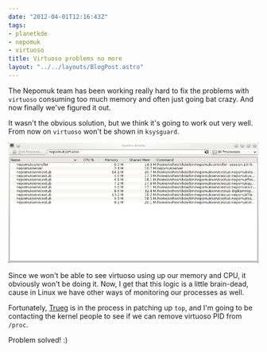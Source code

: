 ```yaml
---
date: "2012-04-01T12:16:43Z"
tags:
- planetkde
- nepomuk
- virtuoso
title: Virtuoso problems no more
layout: "../../layouts/BlogPost.astro"
---
```


The Nepomuk team has been working really hard to fix the problems with
`virtuoso` consuming too much memory and often just going bat crazy. And
now finally we've figured it out.

It wasn't the obvious solution, but we think it's going to work out very
well. From now on `virtuoso` won't be shown in `ksysguard`.

![April Fools!][]

Since we won't be able to see virtuoso using up our memory and CPU, it
obviously won't be doing it. Now, I get that this logic is a little
brain-dead, cause in Linux we have other ways of monitoring our
processes as well.

Fortunately, [Trueg][] is in the process in patching up `top`, and I'm
going to be contacting the kernel people to see if we can remove
virtuoso PID from `/proc`.

Problem solved! :)

  [April Fools!]: /blog/images/2012/04/01/ksysguard-virtuoso.jpg
  [Trueg]: http://trueg.wordpress.com/
